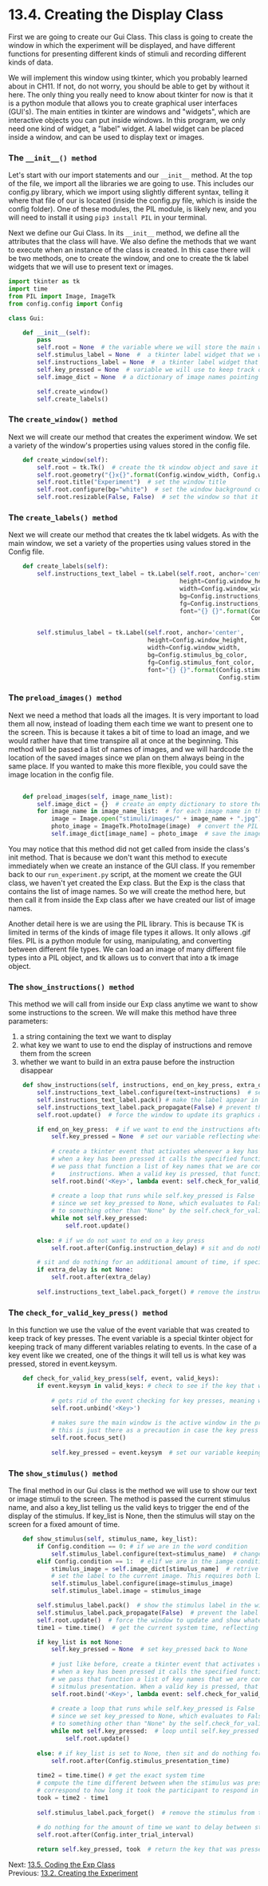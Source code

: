 # 13.4. Creating the Display Class

First we are going to create our Gui Class. This class is going to create the window in which the experiment will be 
displayed, and have different functions for presenting different kinds of stimuli and recording different kinds of data.

We will implement this window using tkinter, which you probably learned about in CH11. If not, do not worry, you should 
be able to get by without it here. The only thing you really need to know about tkinter for now is that it is a python 
module that allows you to create graphical user interfaces (GUI's). The main entities in tkinter are windows and 
"widgets", which are interactive objects you can put inside windows. In this program, we only need one kind of widget, 
a "label" widget. A label widget can be placed inside a window, and can be used to display text or images.

### The `__init__() method`
Let's start with our import statements and our `__init__` method. At the top of the file, we import all the libraries 
we are going to use. This includes our config.py library, which we import using slightly different syntax, telling it 
where that file of our is located (inside the config.py file, which is inside the config folder). One of these modules,
the PIL module, is likely new, and you will need to install it using `pip3 install PIL` in your terminal.

Next we define our Gui Class. In its `__init__` method, we define all the attributes that the class will have. We 
also define the methods that we want to execute when an instance of the class is created. In this case there will 
be two methods, one to create the window, and one to create the tk label widgets that we will use to present text or 
images.
```python
import tkinter as tk
import time
from PIL import Image, ImageTk
from config.config import Config

class Gui:

    def __init__(self):
        pass
        self.root = None  # the variable where we will store the main window
        self.stimulus_label = None  #  a tkinter label widget that we will use to present text or images
        self.instructions_label = None  #  a tkinter label widget that we will use to present instructions
        self.key_pressed = None  # variable we will use to keep track of which key has been pressed
        self.image_dict = None  # a dictionary of image names pointing to tk image objects

        self.create_window()
        self.create_labels()
```

### The `create_window() method`
Next we will create our method that creates the experiment window. We set a variety of the window's properties using 
values stored in the config file.
```python
    def create_window(self):
        self.root = tk.Tk()  # create the tk window object and save it in self.root
        self.root.geometry("{}x{}".format(Config.window_width, Config.window_height))  # set the window size
        self.root.title("Experiment")  # set the window title
        self.root.configure(bg="white")  # set the window background color
        self.root.resizable(False, False)  # set the window so that it is not resizable
```

### The `create_labels() method`
Next we will create our method that creates the tk label widgets. As with the main window, we set a variety of the 
properties using values stored in the Config file.
```python
    def create_labels(self):
        self.instructions_text_label = tk.Label(self.root, anchor='center',
                                                height=Config.window_height,
                                                width=Config.window_width,
                                                bg=Config.instructions_bg_color,
                                                fg=Config.instructions_font_color,
                                                font="{} {}".format(Config.instructions_font,
                                                                    Config.instructions_font_size))

        self.stimulus_label = tk.Label(self.root, anchor='center',
                                       height=Config.window_height,
                                       width=Config.window_width,
                                       bg=Config.stimulus_bg_color,
                                       fg=Config.stimulus_font_color,
                                       font="{} {}".format(Config.stimulus_font,
                                                           Config.stimulus_font_size))
```

### The `preload_images() method`
Next we need a method that loads all the images. It is very important to load them all now, instead of loading them 
each time we want to present one to the screen. This is because it takes a bit of time to load an image, and we
would rather have that time transpire all at once at the beginning. This method will be passed a list of names of images,
and we will hardcode the location of the saved images since we plan on them always being in the same place. If you wanted
to make this more flexible, you could save the image location in the config file. 
```python
        
    def preload_images(self, image_name_list):
        self.image_dict = {}  # create an empty dictionary to store the images
        for image_name in image_name_list:  # for each image name in the image name list
            image = Image.open("stimuli/images/" + image_name + ".jpg") # create a PIL image object for that image name
            photo_image = ImageTk.PhotoImage(image)  # convert the PIL image object into a TK image object
            self.image_dict[image_name] = photo_image  # save the image in the dictionary with its name as a the key
```
You may notice that this method did not get called from inside the class's init method. That is because we don't want 
this method to execute immediately when we create an instance of the GUI class. If you remember back to our 
`run_experiment.py` script, at the moment we create the GUI class, we haven't yet created the Exp class. But the Exp 
is the class that contains the list of image names. So we will create the method here, but then call it from inside 
the Exp class after we have created our list of image names.

Another detail here is we are using the PIL library. This is because TK is limited in terms of the kinds of image file 
types it allows. It only allows .gif files. PIL is a python module for using, manipulating, and converting between 
different file types. We can load an image of many different file types into a PIL object, and tk allows us to convert 
that into a tk image object.

### The `show_instructions() method`
This method we will call from inside our Exp class anytime we want to show some instructions to the screen. We will 
make this method have three parameters:
1) a string containing the text we want to display
2) what key we want to use to end the display of instructions and remove them from the screen
3) whether we want to build in an extra pause before the instruction disappear

```python
    def show_instructions(self, instructions, end_on_key_press, extra_delay=None):
        self.instructions_text_label.configure(text=instructions)  # set the text property of the label to the instruction string
        self.instructions_text_label.pack() # make the label appear in the window
        self.instructions_text_label.pack_propagate(False) # prevent the label from changing size to fit the text
        self.root.update()  # force the window to update its graphics and reflect the changes that were made

        if end_on_key_press:  # if we want to end the instructions after a key has been pressed
            self.key_pressed = None  # set our variable reflecting whether a key has been pressed to False
            
            # create a tkinter event that activates whenever a key has been pressed
            # when a key has been pressed it calls the specified function check_for_valid_key_press()
            # we pass that function a list of key names that we are considering to be "valid" keys to press to end the 
            #    instructions. When a valid key is pressed, that function will set self.key pressed to that key
            self.root.bind('<Key>', lambda event: self.check_for_valid_key_press(event, ["space"]))
            
            # create a loop that runs while self.key_pressed is False
            # since we set key_pressed to None, which evaluates to False, the loop will run until key_pressed is set 
            # to something other than "None" by the self.check_for_valid_key_press() method
            while not self.key_pressed:  
                self.root.update()
                
        else: # if we do not want to end on a key press
            self.root.after(Config.instruction_delay) # sit and do nothing for the amount of time specied in the config file

        # sit and do nothing for an additional amount of time, if specified by extra_delay
        if extra_delay is not None:
            self.root.after(extra_delay)
            
        self.instructions_text_label.pack_forget() # remove the instruction_text_label from the window
```

### The `check_for_valid_key_press() method`

In this function we use the value of the event variable that was created to keep track of key presses. The event 
variable is a special tkinter object for keeping track of many different variables relating to events. In the case of 
a key event like we created, one of the things it will tell us is what key was pressed, stored in event.keysym.

```python
    def check_for_valid_key_press(self, event, valid_keys):
        if event.keysym in valid_keys: # check to see if the key that was pressed is one of the valid keys
            
            # gets rid of the event checking for key presses, meaning we only will get an event after the first key press
            self.root.unbind('<Key>')  
            
            # makes sure the main window is the active window in the program after the key press
            # this is just there as a precaution in case the key press did something unexpected
            self.root.focus_set() 
            
            self.key_pressed = event.keysym  # set our variable keeping track of what key was pressed to the current value
```


### The `show_stimulus() method`

The final method in our Gui class is the method we will use to show our text or image stimuli to the screen. The method 
is passed the current stimulus name, and also a key_list telling us the valid keys to trigger the end of the display of 
the stimulus. If key_list is None, then the stimulus will stay on the screen for a fixed amount of time.

```python
    def show_stimulus(self, stimulus_name, key_list):
        if Config.condition == 0: # if we are in the word condition
            self.stimulus_label.configure(text=stimulus_name)  # change the text to the current stimulus name
        elif Config.condition == 1:  # elif we are in the iamge condition
            stimulus_image = self.image_dict[stimulus_name]  # retrive the image from the image dict
            # set the label to the current image. This requires both lines below.
            self.stimulus_label.configure(image=stimulus_image) 
            self.stimulus_label.image = stimulus_image

        self.stimulus_label.pack()  # show the stimulus label in the window
        self.stimulus_label.pack_propagate(False)  # prevent the label from changing size to fit the image or text
        self.root.update()  # force the window to update and show whatever changes we have made
        time1 = time.time()  # get the current system time, reflecting the exact moment the stimulus went on screen

        if key_list is not None:
            self.key_pressed = None  # set key_pressed back to None
            
            # just like before, create a tkinter event that activates whenever a key has been pressed
            # when a key has been pressed it calls the specified function check_for_valid_key_press()
            # we pass that function a list of key names that we are considering to be "valid" keys to press to end the 
            # sitmulus presentation. When a valid key is pressed, that function will set self.key pressed to that key
            self.root.bind('<Key>', lambda event: self.check_for_valid_key_press(event, key_list))
            
            # create a loop that runs while self.key_pressed is False
            # since we set key_pressed to None, which evaluates to False, the loop will run until key_pressed is set 
            # to something other than "None" by the self.check_for_valid_key_press() method
            while not self.key_pressed:  # loop until self.key_pressed is not None
                self.root.update()
        
        else: # if key_list is set to None, then sit and do nothing for the specified amount of time
            self.root.after(Config.stimulus_presentation_time)
            
        time2 = time.time() # get the exact system time
        # compute the time different between when the stimulus was presented and the end of the stimulus, which will 
        # correspond to how long it took the participant to respond in the trials where a key must be pressed
        took = time2 - time1  
        
        self.stimulus_label.pack_forget()  # remove the stimulus from the screen
        
        # do nothing for the amount of time we want to delay between stimuli, specied in the Config file
        self.root.after(Config.inter_trial_interval) 

        return self.key_pressed, took  # return the key that was pressed and how it took
```

Next: [13.5. Coding the Exp Class](13.5.%20Coding%20the%20Exp%20Class.md)<br>
Previous: [13.2. Creating the Experiment](13.3.%20Creating%20the%20Experiment.md)